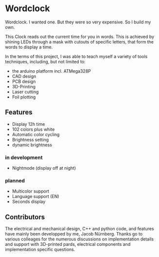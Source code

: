 # Wordclock

Wordclock. I wanted one. But they were so very expensive. So I build my own.

This Clock reads out the current time for you in words. This is achieved by shining LEDs through a mask with cutouts of specific letters, that form the words to display a time.

In the terms of this project, I was able to teach myself a variety of tools techniques, including, but not limited to:
- the arduino platform incl. ATMega328P
- CAD design
- PCB design
- 3D-Printing
- Laser cutting
- Foil plotting

## Features
- Display 12h time
- 102 colors plus white
- Automatic color cycling
- Brightness setting
- dynamic brightness

### in development
- Nightmode (display off at night)

### planned
- Multicolor support
- Language support (EN)
- Seconds display

## Contributors
The electrical and mechanical design, C++ and python code, and features have mainly been developped by me, Jacob Nürnberg. Thanks go to various colleages for the numerous discussions on implementation details and support with 3D-printed pards, electrical components and implementation specific questions.
